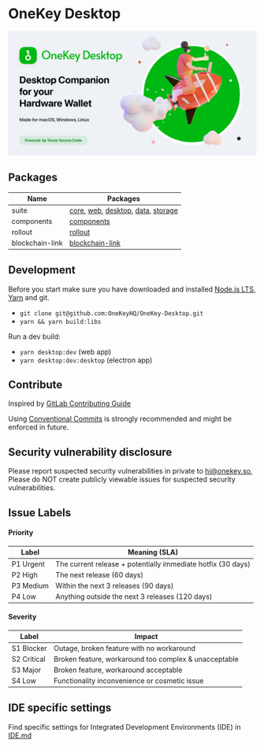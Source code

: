 # OneKey Desktop

![img](https://github.com/rayston92/graph_bed/blob/281ac3d1ce0c87f2d2ae64a69abf97c4dcf26a46/img/onekey_desktop_repo_hero.png)

## Packages

| Name                 | Packages                                                                                                                                                                                          |
| -------------------- | ------------------------------------------------------------------------------------------------------------------------------------------------------------------------------------------------- |
| suite                | [core](./packages/suite), [web](./packages/suite-web), [desktop](./packages/suite-desktop), [data](./packages/suite-data), [storage](./packages/suite-storage) |
| components           | [components](./packages/components)                                                                                                   |
| rollout              | [rollout](./packages/rollout)                                                                                                                                                                     |
| blockchain-link      | [blockchain-link](./packages/blockchain-link)                                                                                                                                                     |

## Development

Before you start make sure you have downloaded and installed [Node.js LTS](https://nodejs.org/en/download/), [Yarn](https://yarnpkg.com/lang/en/docs/install/) and git.

-   `git clone git@github.com:OneKeyHQ/OneKey-Desktop.git`
-   `yarn && yarn build:libs`

Run a dev build:

-   `yarn desktop:dev` (web app)
-   `yarn desktop:dev:desktop` (electron app)

## Contribute

Inspired by [GitLab Contributing Guide](https://docs.gitlab.com/ee/development/contributing/)

Using [Conventional Commits](COMMITS.md) is strongly recommended and might be enforced in future.

## Security vulnerability disclosure

Please report suspected security vulnerabilities in private to [hi@onekey.so](mailto:hi@onekey.so), Please do NOT create publicly viewable issues for suspected security vulnerabilities.

## Issue Labels

#### Priority

| Label     | Meaning (SLA)                                                |
| --------- | ------------------------------------------------------------ |
| P1 Urgent | The current release + potentially immediate hotfix (30 days) |
| P2 High   | The next release (60 days)                                   |
| P3 Medium | Within the next 3 releases (90 days)                         |
| P4 Low    | Anything outside the next 3 releases (120 days)              |

#### Severity

| Label       | Impact                                                |
| ----------- | ----------------------------------------------------- |
| S1 Blocker  | Outage, broken feature with no workaround             |
| S2 Critical | Broken feature, workaround too complex & unacceptable |
| S3 Major    | Broken feature, workaround acceptable                 |
| S4 Low      | Functionality inconvenience or cosmetic issue         |

## IDE specific settings

Find specific settings for Integrated Development Environments (IDE) in [IDE.md](./IDE.md)

